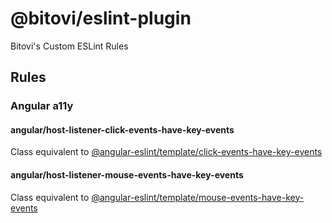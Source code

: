# @bitovi/eslint-plugin

Bitovi's Custom ESLint Rules

## Rules

### Angular a11y

#### angular/host-listener-click-events-have-key-events

Class equivalent to [@angular-eslint/template/click-events-have-key-events](https://github.com/angular-eslint/angular-eslint/blob/main/packages/eslint-plugin-template/docs/rules/click-events-have-key-events.md)

#### angular/host-listener-mouse-events-have-key-events

Class equivalent to [@angular-eslint/template/mouse-events-have-key-events](https://github.com/angular-eslint/angular-eslint/blob/main/packages/eslint-plugin-template/docs/rules/mouse-events-have-key-events.md)
